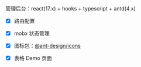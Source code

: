 

管理后台：react(17.x) + hooks + typescript + antd(4.x)

- [x] 路由配置
- [x] mobx 状态管理
- [x] 图标包：[@ant-design/icons](https://ant.design/components/icon-cn/)
- [x] 表格 Demo 页面

